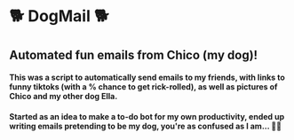 # :dog2: DogMail :dog2:
## Automated fun emails from Chico (my dog)!

#### This was a script to automatically send emails to my friends, with links to funny tiktoks (with a % chance to get rick-rolled), as well as pictures of Chico and my other dog Ella. 

#### Started as an idea to make a to-do bot for my own productivity, ended up writing emails pretending to be my dog, you're as confused as I am... :man_shrugging:
